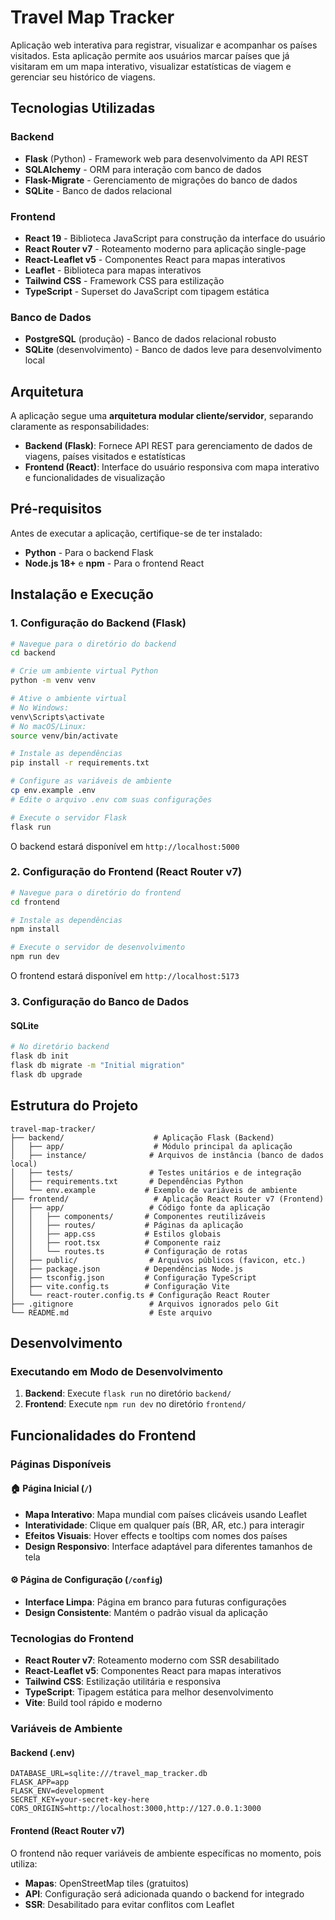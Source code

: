 # Travel Map Tracker

Aplicação web interativa para registrar, visualizar e acompanhar os países visitados. Esta aplicação permite aos usuários marcar países que já visitaram em um mapa interativo, visualizar estatísticas de viagem e gerenciar seu histórico de viagens.
## Tecnologias Utilizadas

### Backend
- **Flask** (Python) - Framework web para desenvolvimento da API REST
- **SQLAlchemy** - ORM para interação com banco de dados
- **Flask-Migrate** - Gerenciamento de migrações do banco de dados
- **SQLite** - Banco de dados relacional

### Frontend
- **React 19** - Biblioteca JavaScript para construção da interface do usuário
- **React Router v7** - Roteamento moderno para aplicação single-page
- **React-Leaflet v5** - Componentes React para mapas interativos
- **Leaflet** - Biblioteca para mapas interativos
- **Tailwind CSS** - Framework CSS para estilização
- **TypeScript** - Superset do JavaScript com tipagem estática

### Banco de Dados
- **PostgreSQL** (produção) - Banco de dados relacional robusto
- **SQLite** (desenvolvimento) - Banco de dados leve para desenvolvimento local

## Arquitetura

A aplicação segue uma **arquitetura modular cliente/servidor**, separando claramente as responsabilidades:

- **Backend (Flask)**: Fornece API REST para gerenciamento de dados de viagens, países visitados e estatísticas
- **Frontend (React)**: Interface do usuário responsiva com mapa interativo e funcionalidades de visualização

## Pré-requisitos

Antes de executar a aplicação, certifique-se de ter instalado:

- **Python** - Para o backend Flask
- **Node.js 18+** e **npm** - Para o frontend React

## Instalação e Execução

### 1. Configuração do Backend (Flask)

```bash
# Navegue para o diretório do backend
cd backend

# Crie um ambiente virtual Python
python -m venv venv

# Ative o ambiente virtual
# No Windows:
venv\Scripts\activate
# No macOS/Linux:
source venv/bin/activate

# Instale as dependências
pip install -r requirements.txt

# Configure as variáveis de ambiente
cp env.example .env
# Edite o arquivo .env com suas configurações

# Execute o servidor Flask
flask run
```

O backend estará disponível em `http://localhost:5000`

### 2. Configuração do Frontend (React Router v7)

```bash
# Navegue para o diretório do frontend
cd frontend

# Instale as dependências
npm install

# Execute o servidor de desenvolvimento
npm run dev
```

O frontend estará disponível em `http://localhost:5173`

### 3. Configuração do Banco de Dados

#### SQLite
```bash
# No diretório backend
flask db init
flask db migrate -m "Initial migration"
flask db upgrade
```

## Estrutura do Projeto

```
travel-map-tracker/
├── backend/                    # Aplicação Flask (Backend)
│   ├── app/                    # Módulo principal da aplicação
│   ├── instance/              # Arquivos de instância (banco de dados local)
│   ├── tests/                 # Testes unitários e de integração
│   ├── requirements.txt       # Dependências Python
│   └── env.example           # Exemplo de variáveis de ambiente
├── frontend/                   # Aplicação React Router v7 (Frontend)
│   ├── app/                   # Código fonte da aplicação
│   │   ├── components/       # Componentes reutilizáveis
│   │   ├── routes/           # Páginas da aplicação
│   │   ├── app.css           # Estilos globais
│   │   ├── root.tsx          # Componente raiz
│   │   └── routes.ts         # Configuração de rotas
│   ├── public/                # Arquivos públicos (favicon, etc.)
│   ├── package.json          # Dependências Node.js
│   ├── tsconfig.json         # Configuração TypeScript
│   ├── vite.config.ts        # Configuração Vite
│   └── react-router.config.ts # Configuração React Router
├── .gitignore                 # Arquivos ignorados pelo Git
└── README.md                  # Este arquivo
```

## Desenvolvimento

### Executando em Modo de Desenvolvimento

1. **Backend**: Execute `flask run` no diretório `backend/`
2. **Frontend**: Execute `npm run dev` no diretório `frontend/`

## Funcionalidades do Frontend

### Páginas Disponíveis

#### 🏠 Página Inicial (`/`)
- **Mapa Interativo**: Mapa mundial com países clicáveis usando Leaflet
- **Interatividade**: Clique em qualquer país (BR, AR, etc.) para interagir
- **Efeitos Visuais**: Hover effects e tooltips com nomes dos países
- **Design Responsivo**: Interface adaptável para diferentes tamanhos de tela

#### ⚙️ Página de Configuração (`/config`)
- **Interface Limpa**: Página em branco para futuras configurações
- **Design Consistente**: Mantém o padrão visual da aplicação

### Tecnologias do Frontend

- **React Router v7**: Roteamento moderno com SSR desabilitado
- **React-Leaflet v5**: Componentes React para mapas interativos
- **Tailwind CSS**: Estilização utilitária e responsiva
- **TypeScript**: Tipagem estática para melhor desenvolvimento
- **Vite**: Build tool rápido e moderno

### Variáveis de Ambiente

#### Backend (.env)
```env
DATABASE_URL=sqlite:///travel_map_tracker.db
FLASK_APP=app
FLASK_ENV=development
SECRET_KEY=your-secret-key-here
CORS_ORIGINS=http://localhost:3000,http://127.0.0.1:3000
```

#### Frontend (React Router v7)
O frontend não requer variáveis de ambiente específicas no momento, pois utiliza:
- **Mapas**: OpenStreetMap tiles (gratuitos)
- **API**: Configuração será adicionada quando o backend for integrado
- **SSR**: Desabilitado para evitar conflitos com Leaflet
